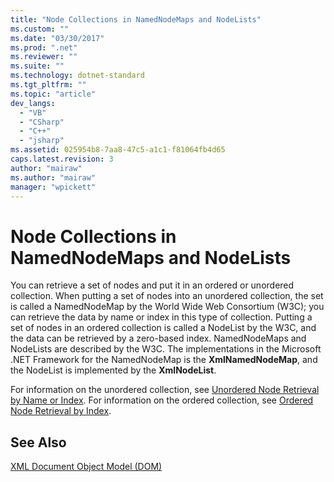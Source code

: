 ```yaml
---
title: "Node Collections in NamedNodeMaps and NodeLists"
ms.custom: ""
ms.date: "03/30/2017"
ms.prod: ".net"
ms.reviewer: ""
ms.suite: ""
ms.technology: dotnet-standard
ms.tgt_pltfrm: ""
ms.topic: "article"
dev_langs: 
  - "VB"
  - "CSharp"
  - "C++"
  - "jsharp"
ms.assetid: 025954b8-7aa8-47c5-a1c1-f81064fb4d65
caps.latest.revision: 3
author: "mairaw"
ms.author: "mairaw"
manager: "wpickett"
---
```

# Node Collections in NamedNodeMaps and NodeLists
You can retrieve a set of nodes and put it in an ordered or unordered collection. When putting a set of nodes into an unordered collection, the set is called a NamedNodeMap by the World Wide Web Consortium (W3C); you can retrieve the data by name or index in this type of collection. Putting a set of nodes in an ordered collection is called a NodeList by the W3C, and the data can be retrieved by a zero-based index. NamedNodeMaps and NodeLists are described by the W3C. The implementations in the Microsoft .NET Framework for the NamedNodeMap is the **XmlNamedNodeMap**, and the NodeList is implemented by the **XmlNodeList**.  
  
 For information on the unordered collection, see [Unordered Node Retrieval by Name or Index](../../../../docs/standard/data/xml/unordered-node-retrieval-by-name-or-index.md). For information on the ordered collection, see [Ordered Node Retrieval by Index](../../../../docs/standard/data/xml/ordered-node-retrieval-by-index.md).  
  
## See Also  
 [XML Document Object Model (DOM)](../../../../docs/standard/data/xml/xml-document-object-model-dom.md)

